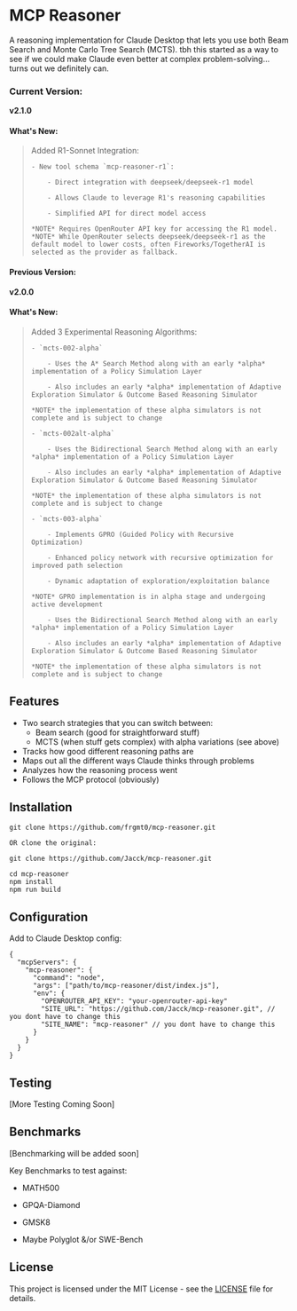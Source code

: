 # MCP Reasoner
A reasoning implementation for Claude Desktop that lets you use both Beam Search and Monte Carlo Tree Search (MCTS). tbh this started as a way to see if we could make Claude even better at complex problem-solving... turns out we definitely can.

### Current Version:
**v2.1.0**

#### What's New:

> Added R1-Sonnet Integration:
>
>     - New tool schema `mcp-reasoner-r1`:
>
>         - Direct integration with deepseek/deepseek-r1 model
>
>         - Allows Claude to leverage R1's reasoning capabilities
>
>         - Simplified API for direct model access
>
>     *NOTE* Requires OpenRouter API key for accessing the R1 model.
>     *NOTE* While OpenRouter selects deepseek/deepseek-r1 as the default model to lower costs, often Fireworks/TogetherAI is selected as the provider as fallback.

#### Previous Version:
**v2.0.0**

#### What's New:

> Added 3 Experimental Reasoning Algorithms:
>
>     - `mcts-002-alpha`
>
>         - Uses the A* Search Method along with an early *alpha* implementation of a Policy Simulation Layer
>
>         - Also includes an early *alpha* implementation of Adaptive Exploration Simulator & Outcome Based Reasoning Simulator
>
>     *NOTE* the implementation of these alpha simulators is not complete and is subject to change
>
>     - `mcts-002alt-alpha`
>
>         - Uses the Bidirectional Search Method along with an early *alpha* implementation of a Policy Simulation Layer
>
>         - Also includes an early *alpha* implementation of Adaptive Exploration Simulator & Outcome Based Reasoning Simulator
>
>     *NOTE* the implementation of these alpha simulators is not complete and is subject to change
>
>     - `mcts-003-alpha`
>
>         - Implements GPRO (Guided Policy with Recursive Optimization)
>
>         - Enhanced policy network with recursive optimization for improved path selection
>
>         - Dynamic adaptation of exploration/exploitation balance
>
>     *NOTE* GPRO implementation is in alpha stage and undergoing active development
>
>         - Uses the Bidirectional Search Method along with an early *alpha* implementation of a Policy Simulation Layer
>
>         - Also includes an early *alpha* implementation of Adaptive Exploration Simulator & Outcome Based Reasoning Simulator
>
>     *NOTE* the implementation of these alpha simulators is not complete and is subject to change


## Features
- Two search strategies that you can switch between:
   - Beam search (good for straightforward stuff)
   - MCTS (when stuff gets complex) with alpha variations (see above)
- Tracks how good different reasoning paths are
- Maps out all the different ways Claude thinks through problems
- Analyzes how the reasoning process went
- Follows the MCP protocol (obviously)

## Installation
```
git clone https://github.com/frgmt0/mcp-reasoner.git

OR clone the original:

git clone https://github.com/Jacck/mcp-reasoner.git

cd mcp-reasoner
npm install
npm run build
```

## Configuration
Add to Claude Desktop config:
```
{
  "mcpServers": {
    "mcp-reasoner": {
      "command": "node",
      "args": ["path/to/mcp-reasoner/dist/index.js"],
      "env": {
        "OPENROUTER_API_KEY": "your-openrouter-api-key"
        "SITE_URL": "https://github.com/Jacck/mcp-reasoner.git", // you dont have to change this
        "SITE_NAME": "mcp-reasoner" // you dont have to change this
      }
    }
  }
}
```

## Testing

[More Testing Coming Soon]

## Benchmarks

[Benchmarking will be added soon]

Key Benchmarks to test against:

- MATH500

- GPQA-Diamond

- GMSK8

- Maybe Polyglot &/or SWE-Bench

## License
This project is licensed under the MIT License - see the [LICENSE](LICENSE) file for details.
